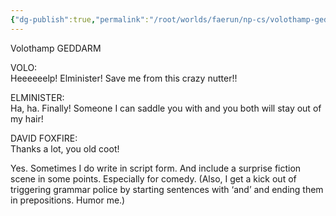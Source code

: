 ```yaml
---
{"dg-publish":true,"permalink":"/root/worlds/faerun/np-cs/volothamp-geddarm/","tags":["Faerun"]}
---
```



Volothamp GEDDARM

VOLO:  
Heeeeeelp! Elminister! Save me from this crazy nutter!!

ELMINISTER:  
Ha, ha. Finally! Someone I can saddle you with and you both will stay out of my hair!

DAVID FOXFIRE:  
Thanks a lot, you old coot!

Yes. Sometimes I do write in script form. And include a surprise fiction scene in some points. Especially for comedy. (Also, I get a kick out of triggering grammar police by starting sentences with ‘and’ and ending them in prepositions. Humor me.)
